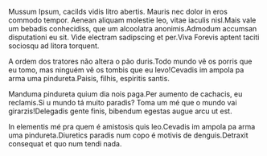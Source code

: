 Mussum Ipsum, cacilds vidis litro abertis. Mauris nec dolor in eros commodo tempor. Aenean aliquam molestie leo, vitae iaculis nisl.Mais vale um bebadis conhecidiss, que um alcoolatra anonimis.Admodum accumsan disputationi eu sit. Vide electram sadipscing et per.Viva Forevis aptent taciti sociosqu ad litora torquent.

A ordem dos tratores não altera o pão duris.Todo mundo vê os porris que eu tomo, mas ninguém vê os tombis que eu levo!Cevadis im ampola pa arma uma pindureta.Paisis, filhis, espiritis santis.

Manduma pindureta quium dia nois paga.Per aumento de cachacis, eu reclamis.Si u mundo tá muito paradis? Toma um mé que o mundo vai girarzis!Delegadis gente finis, bibendum egestas augue arcu ut est.

In elementis mé pra quem é amistosis quis leo.Cevadis im ampola pa arma uma pindureta.Diuretics paradis num copo é motivis de denguis.Detraxit consequat et quo num tendi nada.